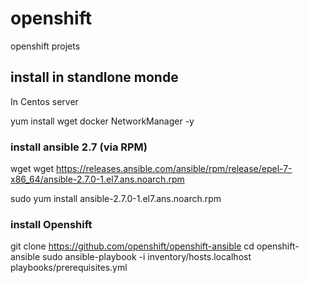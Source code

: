 # openshift
openshift projets

## install in standlone monde

In Centos server

yum install wget docker NetworkManager -y

### install ansible 2.7 (via RPM)

wget wget https://releases.ansible.com/ansible/rpm/release/epel-7-x86_64/ansible-2.7.0-1.el7.ans.noarch.rpm

sudo yum install ansible-2.7.0-1.el7.ans.noarch.rpm

### install Openshift

git clone https://github.com/openshift/openshift-ansible
cd openshift-ansible
sudo ansible-playbook -i inventory/hosts.localhost playbooks/prerequisites.yml
